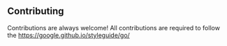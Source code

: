 ## Contributing

Contributions are always welcome!
All contributions are required to follow the https://google.github.io/styleguide/go/
